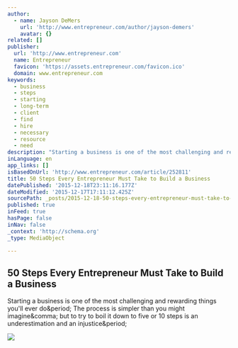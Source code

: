 ```yaml
---
author:
  - name: Jayson DeMers
    url: 'http://www.entrepreneur.com/author/jayson-demers'
    avatar: {}
related: []
publisher:
  url: 'http://www.entrepreneur.com'
  name: Entrepreneur
  favicon: 'https://assets.entrepreneur.com/favicon.ico'
  domain: www.entrepreneur.com
keywords:
  - business
  - steps
  - starting
  - long-term
  - client
  - find
  - hire
  - necessary
  - resource
  - need
description: "Starting a business is one of the most challenging and rewarding things you'll ever do. The process is simpler than you might imagine, but to try to boil it down to five or 10 steps is an underestimation and an injustice."
inLanguage: en
app_links: []
isBasedOnUrl: 'http://www.entrepreneur.com/article/252811'
title: 50 Steps Every Entrepreneur Must Take to Build a Business
datePublished: '2015-12-18T23:11:16.177Z'
dateModified: '2015-12-17T17:11:12.425Z'
sourcePath: _posts/2015-12-18-50-steps-every-entrepreneur-must-take-to-build-a-business.md
published: true
inFeed: true
hasPage: false
inNav: false
_context: 'http://schema.org'
_type: MediaObject

---
```

<article style=""><h1>50 Steps Every Entrepreneur Must Take to Build a Business</h1><p>Starting a business is one of the most challenging and rewarding things you'll ever do&amp;period; The process is simpler than you might imagine&amp;comma; but to try to boil it down to five or 10 steps is an underestimation and an injustice&amp;period;</p><img src="https://assets.entrepreneur.com/content/3x2/822/20150407182956-construction-machine-crane-building-assistance.jpeg" /></article>